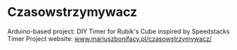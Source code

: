 Czasowstrzymywacz
=================

Arduino-based project: DIY Timer for Rubik's Cube inspired by Speedstacks Timer
Project website: www.mariuszbonifacy.pl/czasowstrzymywacz/
